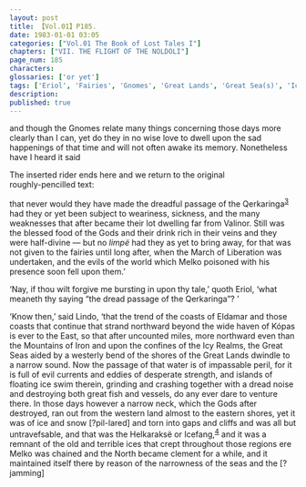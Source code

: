 ```yaml
---
layout: post
title: 【Vol.01】P185.
date: 1983-01-01 03:05
categories: ["Vol.01 The Book of Lost Tales I"]
chapters: ["VII. THE FLIGHT OF THE NOLDOLI"]
page_num: 185
characters: 
glossaries: ['or yet']
tags: ['Eriol', 'Fairies', 'Gnomes', 'Great Lands', 'Great Sea(s)', 'Icy Realms', 'Mountains of Iron']
description: 
published: true
---
```


<p style="text-indent: 0;">
and though the Gnomes relate many things concerning those days more clearly than I can, yet do they in no wise love to dwell upon the sad happenings of that time and will not often awake its memory. Nonetheless have I heard it said
</p>

The inserted rider ends here and we return to the original<BR>roughly-pencilled text:

that never would they have made the dreadful passage of the Qerkaringa<SUP>[3]({{site.baseurl}}/vol01-p189)</SUP> had they or yet been subject to weariness, sickness, and the many weaknesses that after became their lot dwelling far from Valinor. Still was the blessed food of the Gods and their drink rich in their veins and they were half-divine — but no <I>limpë</I> had they as yet to bring away, for that was not given to the fairies until long after, when the March of Liberation was undertaken, and the evils of the world which Melko poisoned with his presence soon fell upon them.’

‘Nay, if thou wilt forgive me bursting in upon thy tale,’ quoth Eriol, ‘what meaneth thy saying “the dread passage of the Qerkaringa”? ’

‘Know then,’ said Lindo, ‘that the trend of the coasts of Eldamar and those coasts that continue that strand northward beyond the wide haven of Kópas is ever to the East, so that after uncounted miles, more northward even than the Mountains of Iron and upon the confines of the Icy Realms, the Great Seas aided by a westerly bend of the shores of the Great Lands dwindle to a narrow sound. Now the passage of that water is of impassable peril, for it is full of evil currents and eddies of desperate strength, and islands of floating ice swim therein, grinding and crashing together with a dread noise and destroying both great fish and vessels, do any ever dare to venture there. In those days however a narrow neck, which the Gods after destroyed, ran out from the western land almost to the eastern shores, yet it was of ice and snow [?pil-lared] and torn into gaps and cliffs and was all but untravefsable, and that was the Helkaraksë or Icefang,<SUP>[4]({{site.baseurl}}/vol01-p189)</SUP> and it was a remnant of the old and terrible ices that crept throughout those regions ere Melko was chained and the North became clement for a while, and it maintained itself there by reason of the narrowness of the seas and the [?jamming]

